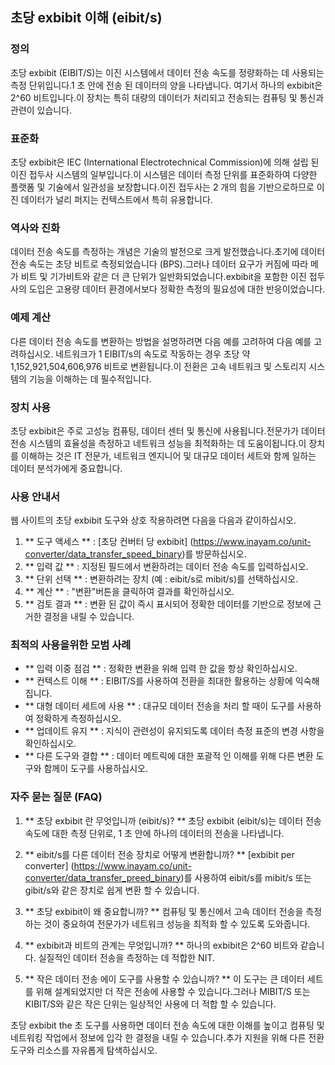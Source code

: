 ## 초당 exbibit 이해 (eibit/s)

### 정의
초당 exbibit (EIBIT/S)는 이진 시스템에서 데이터 전송 속도를 정량화하는 데 사용되는 측정 단위입니다.1 초 안에 전송 된 데이터의 양을 나타냅니다. 여기서 하나의 exbibit은 2^60 비트입니다.이 장치는 특히 대량의 데이터가 처리되고 전송되는 컴퓨팅 및 통신과 관련이 있습니다.

### 표준화
초당 exbibit은 IEC (International Electrotechnical Commission)에 의해 설립 된 이진 접두사 시스템의 일부입니다.이 시스템은 데이터 측정 단위를 표준화하여 다양한 플랫폼 및 기술에서 일관성을 보장합니다.이진 접두사는 2 개의 힘을 기반으로하므로 이진 데이터가 널리 퍼지는 컨텍스트에서 특히 유용합니다.

### 역사와 진화
데이터 전송 속도를 측정하는 개념은 기술의 발전으로 크게 발전했습니다.초기에 데이터 전송 속도는 초당 비트로 측정되었습니다 (BPS).그러나 데이터 요구가 커짐에 따라 메가 비트 및 기가비트와 같은 더 큰 단위가 일반화되었습니다.exbibit을 포함한 이진 접두사의 도입은 고용량 데이터 환경에서보다 정확한 측정의 필요성에 대한 반응이었습니다.

### 예제 계산
다른 데이터 전송 속도를 변환하는 방법을 설명하려면 다음 예를 고려하여 다음 예를 고려하십시오. 네트워크가 1 EIBIT/s의 속도로 작동하는 경우 초당 약 1,152,921,504,606,976 비트로 변환됩니다.이 전환은 고속 네트워크 및 스토리지 시스템의 기능을 이해하는 데 필수적입니다.

### 장치 사용
초당 exbibit은 주로 고성능 컴퓨팅, 데이터 센터 및 통신에 사용됩니다.전문가가 데이터 전송 시스템의 효율성을 측정하고 네트워크 성능을 최적화하는 데 도움이됩니다.이 장치를 이해하는 것은 IT 전문가, 네트워크 엔지니어 및 대규모 데이터 세트와 함께 일하는 데이터 분석가에게 중요합니다.

### 사용 안내서
웹 사이트의 초당 exbibit 도구와 상호 작용하려면 다음을 다음과 같이하십시오.
1. ** 도구 액세스 ** : [초당 컨버터 당 exbibit] (https://www.inayam.co/unit-converter/data_transfer_speed_binary)를 방문하십시오.
2. ** 입력 값 ** : 지정된 필드에서 변환하려는 데이터 전송 속도를 입력하십시오.
3. ** 단위 선택 ** : 변환하려는 장치 (예 : eibit/s로 mibit/s)를 선택하십시오.
4. ** 계산 ** : "변환"버튼을 클릭하여 결과를 확인하십시오.
5. ** 검토 결과 ** : 변환 된 값이 즉시 표시되어 정확한 데이터를 기반으로 정보에 근거한 결정을 내릴 수 있습니다.

### 최적의 사용을위한 모범 사례
- ** 입력 이중 점검 ** : 정확한 변환을 위해 입력 한 값을 항상 확인하십시오.
- ** 컨텍스트 이해 ** : EIBIT/S를 사용하여 전환을 최대한 활용하는 상황에 익숙해집니다.
- ** 대형 데이터 세트에 사용 ** : 대규모 데이터 전송을 처리 할 때이 도구를 사용하여 정확하게 측정하십시오.
- ** 업데이트 유지 ** : 지식이 관련성이 유지되도록 데이터 측정 표준의 변경 사항을 확인하십시오.
- ** 다른 도구와 결합 ** : 데이터 메트릭에 대한 포괄적 인 이해를 위해 다른 변환 도구와 함께이 도구를 사용하십시오.

### 자주 묻는 질문 (FAQ)

1. ** 초당 exbibit 란 무엇입니까 (eibit/s)? **
초당 exbibit (eibit/s)는 데이터 전송 속도에 대한 측정 단위로, 1 초 안에 하나의 데이터의 전송을 나타냅니다.

2. ** eibit/s를 다른 데이터 전송 장치로 어떻게 변환합니까? **
[exbibit per converter] (https://www.inayam.co/unit-converter/data_transfer_preed_binary)를 사용하여 eibit/s를 mibit/s 또는 gibit/s와 같은 장치로 쉽게 변환 할 수 있습니다.

3. ** 초당 exbibit이 왜 중요합니까? **
컴퓨팅 및 통신에서 고속 데이터 전송을 측정하는 것이 중요하여 전문가가 네트워크 성능을 최적화 할 수 있도록 도와줍니다.

4. ** exbibit과 비트의 관계는 무엇입니까? **
하나의 exbibit은 2^60 비트와 같습니다. 실질적인 데이터 전송을 측정하는 데 적합한 NIT.

5. ** 작은 데이터 전송 에이 도구를 사용할 수 있습니까? **
이 도구는 큰 데이터 세트를 위해 설계되었지만 더 작은 전송에 사용할 수 있습니다.그러나 MIBIT/S 또는 KIBIT/S와 같은 작은 단위는 일상적인 사용에 더 적합 할 수 있습니다.

초당 exbibit the 초 도구를 사용하면 데이터 전송 속도에 대한 이해를 높이고 컴퓨팅 및 네트워킹 작업에서 정보에 입각 한 결정을 내릴 수 있습니다.추가 지원을 위해 다른 전환 도구와 리소스를 자유롭게 탐색하십시오.
